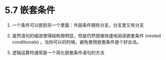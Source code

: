 # 5.7 嵌套条件


1. 一个条件可以嵌到另一个里面：外层条件拥有分支，分支里又有分支

2. 虽然语句的缩进使得结构很明显，但是仍然很难快速地阅读嵌套条件 (nested conditionals) 。当你可以的时候，避免使用嵌套条件是个好办法。

3. 逻辑运算符通常是一个简化嵌套条件语句的方法